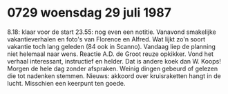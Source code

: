 # 0729 woensdag 29 juli 1987
8.18: klaar voor de start 
23.55: nog even een notitie. Vanavond smakelijke vakantieverhalen en foto's van Florence en Alfred. Wat lijkt zo'n soort vakantie toch lang geleden (84 ook in Scanno). Vandaag liep de planning niet helemaal naar wens. Reactie A.D. de Groot reuze opkikker. Vond het verhaal interessant, instructief en helder. Dat is andere koek dan W. Koops! Morgen de hele dag zonder afspraken. Weinig dingen gebeurd of gelezen die tot nadenken stemmen. Nieuws: akkoord over kruisraketten hangt in de lucht. Misschien een keerpunt ten goede. 